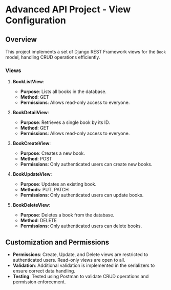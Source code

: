 # Advanced API Project - View Configuration

## Overview

This project implements a set of Django REST Framework views for the `Book` model, handling CRUD operations efficiently.

### Views

1. **BookListView**:
   - **Purpose**: Lists all books in the database.
   - **Method**: GET
   - **Permissions**: Allows read-only access to everyone.

2. **BookDetailView**:
   - **Purpose**: Retrieves a single book by its ID.
   - **Method**: GET
   - **Permissions**: Allows read-only access to everyone.

3. **BookCreateView**:
   - **Purpose**: Creates a new book.
   - **Method**: POST
   - **Permissions**: Only authenticated users can create new books.

4. **BookUpdateView**:
   - **Purpose**: Updates an existing book.
   - **Methods**: PUT, PATCH
   - **Permissions**: Only authenticated users can update books.

5. **BookDeleteView**:
   - **Purpose**: Deletes a book from the database.
   - **Method**: DELETE
   - **Permissions**: Only authenticated users can delete books.

## Customization and Permissions

- **Permissions**: Create, Update, and Delete views are restricted to authenticated users. Read-only views are open to all.
- **Validation**: Additional validation is implemented in the serializers to ensure correct data handling.
- **Testing**: Tested using Postman to validate CRUD operations and permission enforcement.
